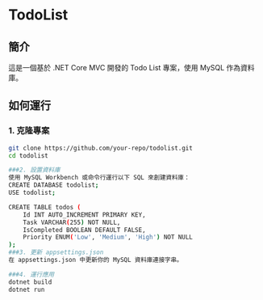 # TodoList

## 簡介
這是一個基於 .NET Core MVC 開發的 Todo List 專案，使用 MySQL 作為資料庫。

## 如何運行

### 1. 克隆專案

```bash
git clone https://github.com/your-repo/todolist.git
cd todolist

###2. 設置資料庫
使用 MySQL Workbench 或命令行運行以下 SQL 來創建資料庫：
CREATE DATABASE todolist;
USE todolist;

CREATE TABLE todos (
    Id INT AUTO_INCREMENT PRIMARY KEY,
    Task VARCHAR(255) NOT NULL,
    IsCompleted BOOLEAN DEFAULT FALSE,
    Priority ENUM('Low', 'Medium', 'High') NOT NULL
);
###3. 更新 appsettings.json
在 appsettings.json 中更新你的 MySQL 資料庫連接字串。

###4. 運行應用
dotnet build
dotnet run
